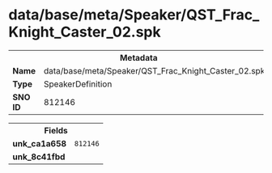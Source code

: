 <h1>data/base/meta/Speaker/QST_Frac_Knight_Caster_02.spk</h1><table><tr><th colspan="100%">Metadata</th></tr><tr><td><b>Name</b></td><td>data/base/meta/Speaker/QST_Frac_Knight_Caster_02.spk</td></tr><tr><td><b>Type</b></td><td>SpeakerDefinition</td></tr><tr><td><b>SNO ID</b></td><td>812146</td></tr></table>

<table><tr><th colspan="100%">Fields</th></tr><tr><td><b>unk_ca1a658</b></td><td><code>812146</code></td></tr><tr><td><b>unk_8c41fbd</b></td><td></td></tr></table>

